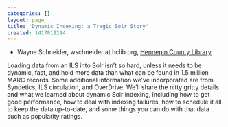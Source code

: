 ```yaml
---
categories: []
layout: page
title: 'Dynamic Indexing: a Tragic Solr Story'
created: 1417819294
---
```

- Wayne Schneider, wschneider at hclib.org, [Hennepin County Library](//www.hclib.org)

Loading data from an ILS into Solr isn’t so hard, unless it needs to be
dynamic, fast, and hold more data than what can be found in 1.5 million
MARC records. Some additional information we’ve incorporated are from
Syndetics, ILS circulation, and OverDrive. We’ll share the nitty gritty
details and what we learned about dynamic Solr indexing, including how
to get good performance, how to deal with indexing failures, how to
schedule it all to keep the data up-to-date, and some things you can do
with that data such as popularity ratings.
